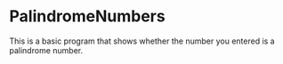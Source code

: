 # PalindromeNumbers
This is a basic  program that shows whether the number you entered is a palindrome number.
